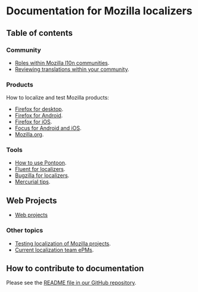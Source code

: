 # Documentation for Mozilla localizers

## Table of contents

### Community

* [Roles within Mozilla l10n communities](community/l10n_community_roles.md).
* [Reviewing translations within your community](community/l10n_feedback.md).

### Products

How to localize and test Mozilla products:
* [Firefox for desktop](products/firefox_desktop/).
* [Firefox for Android](products/firefox_android/).
* [Firefox for iOS](products/firefox_ios/).
* [Focus for Android and iOS](products/focus/).
* [Mozilla.org](products/mozilla_org/).

### Tools

* [How to use Pontoon](tools/pontoon/).
* [Fluent for localizers](tools/fluent/).
* [Bugzilla for localizers](misc/bugzilla_l10n.md).
* [Mercurial tips](tools/mercurial/).

## Web Projects

* [Web projects](webprojects/)

### Other topics

* [Testing localization of Mozilla projects](products/l10n_testing.md).
* [Current localization team ePMs](products/l10n_epms.md).

## How to contribute to documentation

Please see the [README file in our GitHub repository](https://github.com/mozilla-l10n/localizer-documentation/blob/main/README.md).
